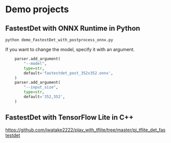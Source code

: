 # Demo projects

## FastestDet with ONNX Runtime in Python
```
python demo_FastestDet_with_postprocess_onnx.py
```

If you want to change the model, specify it with an argument.
```python
    parser.add_argument(
        "--model",
        type=str,
        default='fastestdet_post_352x352.onnx',
    )
    parser.add_argument(
        "--input_size",
        type=str,
        default='352,352',
    )
```

## FastestDet with TensorFlow Lite in C++
https://github.com/iwatake2222/play_with_tflite/tree/master/pj_tflite_det_fastestdet
